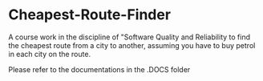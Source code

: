 # Cheapest-Route-Finder
A course work in the discipline of "Software Quality and Reliability to find the cheapest route from a city to another, assuming you have to buy petrol in each city on the route.

Please refer to the documentations in the .DOCS folder

